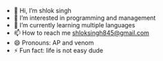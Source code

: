 - 👋 Hi, I’m shlok singh
- 👀 I’m interested in programming and management
- 🌱 I’m currently learning multiple languages
- 📫 How to reach me shloksingh845@gmail.com
- 😄 Pronouns: AP and venom
- ⚡ Fun fact: life is not easy dude 

<!---
venomssh/venomssh is a ✨ special ✨ repository because its `README.md` (this file) appears on your GitHub profile.
You can click the Preview link to take a look at your changes.
--->
